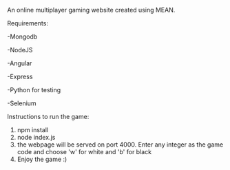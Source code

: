 An online multiplayer gaming website created using MEAN.

Requirements:

-Mongodb

-NodeJS

-Angular

-Express

-Python for testing

-Selenium

Instructions to run the game:

1) npm install
2) node index.js
3) the webpage will be served on port 4000. Enter any integer as the game code and choose 'w' for white and 'b' for black
4) Enjoy the game :)
